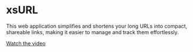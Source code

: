 # xsURL
This web application simplifies and shortens your long URLs into compact, shareable links, making it easier to manage and track them effortlessly.

[Watch the video](https://drive.google.com/file/d/1hpmztYVxKZuC2TQdMX06E4nnABKFkpOT/view?usp=sharing)
